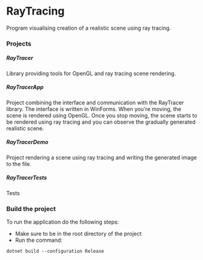 # RayTracing

Program visualising creation of a realistic scene using ray tracing.

### Projects

##### RayTracer
Library providing tools for OpenGL and ray tracing scene rendering.

##### RayTracerApp
Project combining the interface and communication with the RayTracer library. 
The interface is written in WinForms.
When you're moving, the scene is rendered using OpenGL. 
Once you stop moving, the scene starts to be rendered using ray tracing and you can observe the gradually generated realistic scene.

##### RayTracerDemo
Project rendering a scene using ray tracing and writing the generated image to the file.

##### RayTracerTests
Tests

##### 

### Build the project

To run the application do the following steps:

- Make sure to be in the root directory of the project
- Run the command:
```
dotnet build --configuration Release
```